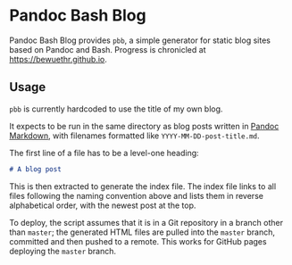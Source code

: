 # Pandoc Bash Blog

Pandoc Bash Blog provides `pbb`, a simple generator for static blog sites based
on Pandoc and Bash. Progress is chronicled at <https://bewuethr.github.io>.

## Usage

`pbb` is currently hardcoded to use the title of my own blog.

It expects to be run in the same directory as blog posts written in [Pandoc
Markdown][pandocmd], with filenames formatted like `YYYY-MM-DD-post-title.md`.

[pandocmd]: https://pandoc.org/MANUAL.html#pandocs-markdown

The first line of a file has to be a level-one heading:

```markdown
# A blog post
```

This is then extracted to generate the index file. The index file links to all
files following the naming convention above and lists them in reverse
alphabetical order, with the newest post at the top.

To deploy, the script assumes that it is in a Git repository in a branch other
than `master`; the generated HTML files are pulled into the `master` branch,
committed and then pushed to a remote. This works for GitHub pages deploying
the `master` branch.
